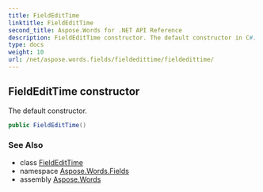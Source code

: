 ```yaml
---
title: FieldEditTime
linktitle: FieldEditTime
second_title: Aspose.Words for .NET API Reference
description: FieldEditTime constructor. The default constructor in C#.
type: docs
weight: 10
url: /net/aspose.words.fields/fieldedittime/fieldedittime/
---
```

## FieldEditTime constructor

The default constructor.

```csharp
public FieldEditTime()
```

### See Also

* class [FieldEditTime](../)
* namespace [Aspose.Words.Fields](../../fieldedittime/)
* assembly [Aspose.Words](../../../)
